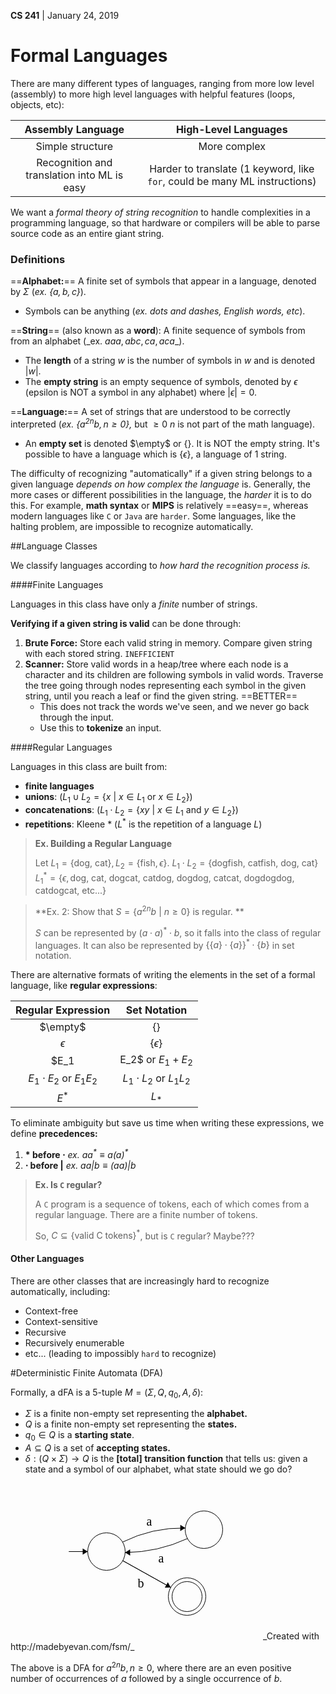 __CS 241__ | January 24, 2019

# Formal Languages

There are many different types of languages, ranging from more low level (assembly) to more high level languages with helpful features (loops, objects, etc):

|              Assembly Language              |                     High-Level Languages                     |
| :-----------------------------------------: | :----------------------------------------------------------: |
|              Simple structure               |                         More complex                         |
| Recognition and translation into ML is easy | Harder to translate (1 keyword, like `for`, could be many ML instructions) |

We want a _formal theory of string recognition_ to handle complexities in a programming language, so that hardware or compilers will be able to parse source code as an entire giant string.

### Definitions

==**Alphabet:**== A finite set of symbols that appear in a language, denoted by $\Sigma$ (_ex. $\{a, b, c\}$_).

- Symbols can be anything (_ex. dots and dashes, English words, etc_).

==**String**== (also known as a **word**): A finite sequence of symbols from from an alphabet (_ex. $aaa, abc, ca, aca​$ _). 

- The **length** of a string $w$ is the number of symbols in $w$ and is denoted $|w|$.
- The **empty string** is an empty sequence of symbols, denoted by $\epsilon​$ (epsilon is NOT a symbol in any alphabet) where $|\epsilon| = 0​$. 

==**Language:**== A set of strings that are understood to be correctly interpreted (_ex. $\{a^{2n}b, n \geq 0\}$,_ but $\geq 0 \ n$ is not part of the math language).

- An **empty set** is denoted $\empty$ or $\{\}$. It is NOT the empty string. It's possible to have a language which is $\{\epsilon \}$, a language of 1 string.



The difficulty of recognizing "automatically" if a given string belongs to a given language _depends on how complex the language_ is. Generally, the more cases or different possibilities in the language, the _harder_ it is to do this. For example, **math syntax** or **MIPS** is relatively ==easy==, whereas modern languages like `C` or `Java` are `harder`. Some languages, like the halting problem, are impossible to recognize automatically.

##Language Classes

We classify languages according to _how hard the recognition process is._

####Finite Languages

Languages in this class have only a _finite_ number of strings.

**Verifying if a given string is valid** can be done through:

1. **Brute Force:** Store each valid string in memory. Compare given string with each stored string. `INEFFICIENT`
2. **Scanner:** Store valid words in a heap/tree where each node is a character and its children are following symbols in valid words. Traverse the tree going through nodes representing each symbol in the given string, until you reach a leaf or find the given string. ==BETTER==
   - This does not track the words we've seen, and we never go back through the input. 
   - Use this to **tokenize** an input. 



####Regular Languages

Languages in this class are built from:

-  **finite languages** 
- **unions**: ($L_1 \cup L_2 = \{x \ | \ x \in L_1 \text{ or } x \in L_2 \}$)
- **concatenations**: ($L_1 \cdot L_2 = \{xy \ | \ x \in L_1 \text{ and } y \in L_2 \}$)
- **repetitions**: Kleene $*$ ($L^*$ is the repetition of a language $L$)

> **Ex. Building a Regular Language**
>
> Let $L_1 = \{\text{dog, cat}\}, L_2 = \{\text{fish}, \epsilon\}$.
> $L_1 \cdot L_2 = \{ \text{dogfish, catfish, dog, cat}\}$
> $L_1^* = \{ \epsilon, \text{dog, cat, dogcat, catdog, dogdog, catcat, dogdogdog, catdogcat, etc...}\}​$

> **Ex. 2: Show that $S =\{a^{2n}b \ | \ n \geq 0\}$ is regular. **
>
> $S$ can be represented by $(a \cdot a)^* \cdot b$, so it falls into the class of regular languages. 
> It can also be represented by $\{\{a\} \cdot \{a\}\}^* \cdot \{b\}$ in set notation.

There are alternative formats of writing the elements in the set of a formal language, like **regular expressions**:

|     Regular Expression      |         Set Notation         |
| :-------------------------: | :--------------------------: |
|          $\empty$           |            $\{\}$            |
|         $ \epsilon$         |       $\{ \epsilon \}$       |
| $E_1 | E_2$ or $E_1 + E_2$  |        $L_1 \cup L_2$        |
| $E_1 \cdot E_2$ or $E_1E_2​$ | $L_1 \cdot L_2$ or $L_1 L_2$ |
|            $E^*$            |            $L_*$             |

To eliminate ambiguity but save us time when writing these expressions, we define **precedences:**

1. **$*$ before $\cdot$**       _ex. $aa^* \equiv a(a)^*$_
2. **$\cdot$ before $|$**        _ex. $aa |b \equiv (aa) | b$_

> **Ex. Is `C` regular?**
>
> A `C` program is a sequence of tokens, each of which comes from a regular language.
> There are a finite number of tokens. 
>
> So, $C \subseteq \{\text{valid C tokens} \}^*$, but is `C` regular? Maybe???



#### Other Languages

There are other classes that are increasingly hard to recognize automatically, including:

- Context-free
- Context-sensitive
- Recursive
- Recursively enumerable
- etc... (leading to impossibly `hard` to recognize)



#Deterministic Finite Automata (DFA)

Formally, a dFA is a 5-tuple $M = (\Sigma, Q, q_0, A, \delta)$:

- $\Sigma$ is a finite non-empty set representing the **alphabet.**
- $Q$ is a finite non-empty set representing the **states.**
- $q_0 \in Q$ is a **starting state**. 
- $A \subseteq Q$ is a set of **accepting states.**
- $\delta : (Q \times \Sigma) \rightarrow Q$ is the **[total] transition function** that tells us: given a state and a symbol of our alphabet, what state should we go do? 

<svg width="400" height="250" version="1.1" xmlns="http://www.w3.org/2000/svg">
	<ellipse stroke="black" stroke-width="1" fill="none" cx="153.5" cy="109.5" rx="30" ry="30"/>
	<ellipse stroke="black" stroke-width="1" fill="none" cx="309.5" cy="74.5" rx="30" ry="30"/>
	<ellipse stroke="black" stroke-width="1" fill="none" cx="282.5" cy="181.5" rx="30" ry="30"/>
	<ellipse stroke="black" stroke-width="1" fill="none" cx="282.5" cy="181.5" rx="24" ry="24"/>
	<path stroke="black" stroke-width="1" fill="none" d="M 179.352,94.327 A 215.761,215.761 0 0 1 279.644,71.826"/>
	<polygon fill="black" stroke-width="1" points="279.644,71.826 271.744,66.669 271.546,76.667"/>
	<text x="217.5" y="67.5" font-family="Times New Roman" font-size="20">a</text>
	<polygon stroke="black" stroke-width="1" points="179.696,124.121 256.304,166.879"/>
	<polygon fill="black" stroke-width="1" points="256.304,166.879 251.755,158.614 246.882,167.346"/>
	<text x="203.5" y="166.5" font-family="Times New Roman" font-size="20">b</text>
	<path stroke="black" stroke-width="1" fill="none" d="M 283.108,88.723 A 242.911,242.911 0 0 1 183.439,111.085"/>
	<polygon fill="black" stroke-width="1" points="183.439,111.085 191.483,116.014 191.394,106.014"/>
	<text x="236.5" y="126.5" font-family="Times New Roman" font-size="20">a</text>
	<polygon stroke="black" stroke-width="1" points="93.5,109.5 123.5,109.5"/>
	<polygon fill="black" stroke-width="1" points="123.5,109.5 115.5,104.5 115.5,114.5"/>
</svg>
_Created with http://madebyevan.com/fsm/_

The above is a DFA for $a^{2n}b, n \geq 0$, where there are an even positive number of occurrences of $a$ followed by a single occurrence of $b$.


